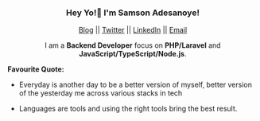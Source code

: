 <h3 align="center">Hey Yo!👋  I'm Samson Adesanoye!</h3>

<p align="center">
  <a href="https://medium.com/@kingzamzon"> Blog</a> ||
  <a href="https://twitter.com/kingzamzon">Twitter</a> || 
  <a href="https://www.linkedin.com/in/kingzamzon/">LinkedIn</a> ||
  <a href="mailto:adesanoye.samson1@gmail.com">Email</a>
</p>

<p align="center">
  I am a <b>Backend Developer</b> focus on <b>PHP/Laravel</b> and <b>JavaScript/TypeScript/Node.js</b>. 
</p>

<b>
Favourite Quote:
</b> <br />

- Everyday is another day to be a better version of myself, better version of the yesterday me across various stacks in tech

- Languages are tools and using the right tools bring the best result. 


<!--
**kingzamzon/kingzamzon** is a ✨ _special_ ✨ repository because its `README.md` (this file) appears on your GitHub profile.

Here are some ideas to get you started:

- 🔭 I’m currently working on ...
- 🌱 I’m currently learning ...
- 👯 I’m looking to collaborate on ...
- 🤔 I’m looking for help with ...
- 💬 Ask me about ...
- 📫 How to reach me: ...
- 😄 Pronouns: ...
- ⚡ Fun fact: ...
-->
